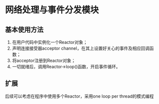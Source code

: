 # 网络处理与事件分发模块

## 基本使用方法

1. 在用户代码中实例化一个Reactor对象；
2. 声明连接接受器acceptor channel，在其上设置好关心的事件及相应回调函数；
3. 将acceptor注册到Reactor对象；
4. 一切就绪后，调用Reactor->loop()函数，开启事件循环。

## 扩展

后续可以考虑在程序中使用多个Reactor，采用one loop per thread的模式编程

